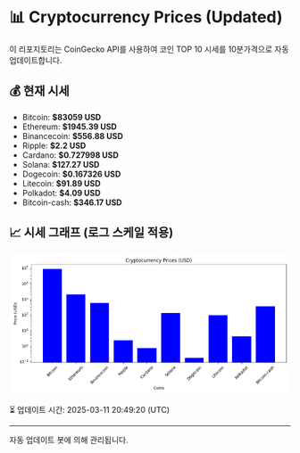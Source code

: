 
# 📊 Cryptocurrency Prices (Updated)

이 리포지토리는 CoinGecko API를 사용하여 코인 TOP 10 시세를 10분가격으로 자동 업데이트합니다.

## 💰 현재 시세
- Bitcoin: **$83059 USD**
- Ethereum: **$1945.39 USD**
- Binancecoin: **$556.88 USD**
- Ripple: **$2.2 USD**
- Cardano: **$0.727998 USD**
- Solana: **$127.27 USD**
- Dogecoin: **$0.167326 USD**
- Litecoin: **$91.89 USD**
- Polkadot: **$4.09 USD**
- Bitcoin-cash: **$346.17 USD**

## 📈 시세 그래프 (로그 스케일 적용)
![Crypto Prices](crypto_prices.png)

⏳ 업데이트 시간: 2025-03-11 20:49:20 (UTC)

---
자동 업데이트 봇에 의해 관리됩니다.
